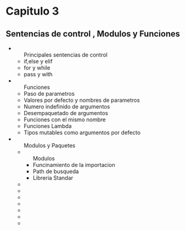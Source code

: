# Capitulo 3

## Sentencias de control , Modulos y Funciones

<ul>
<li>
<ul>Principales sentencias de control
<li>if,else y elif</li>
<li>for y while</li>
<li>pass y with</li>
</ul>
</li>
<li>
<ul>Funciones
<li>Paso de parametros</li>
<li>Valores por defecto y nombres de parametros</li>
<li>Numero indefinido de argumentos</li>
<li>Desempaquetado de argumentos</li>
<li>Funciones con el mismo nombre</li>
<li>Funciones Lambda</li>
<li>Tipos mutables como argumentos por defecto</li>
</ul>
</li>

<li>
<ul>Modulos y Paquetes
<li>
<ul>Modulos
<li>Funcinamiento de la importacion</li>
<li>Path de busqueda</li>
<li>Libreria Standar</li>
</ul>
</li>

<li></li>
<li></li>
<li></li>
<li></li>
<li></li>
<li></li>
<li></li>
</ul>
